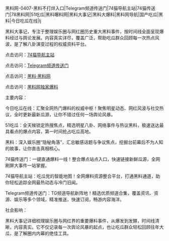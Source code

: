 #
黑料网-0407-黑料不打烊入口|Telegram频道传送门|74猫导航主站|74猫传送门|78黑料网|51吃瓜|黑料曝料网|黑料大事记|黑料大爆料|黑料网导航|国产吃瓜|黑料|今日吃瓜在线|lj

黑料大事记，专注于整理娱乐圈与网红圈历史重大黑料事件，按时间线全面呈现爆料经过与舆论发展。内容真实详尽，覆盖广泛，帮助吃瓜群众回顾每一次热点风波，是了解八卦演变过程的权威资料平台。


点击访问：<a href="https://74mao.com/">74猫导航主站</a>

点击访问：<a href="https://74mao.com/">Telegram频道传送门</a>

点击访问：<a href="https://jha.pages.dev/">黑料·黑料网</a>

点击访问：<a href="https://fge-7ja.pages.dev/">黑料网独家爆料</a>


主要内容：

今日吃瓜在线：汇聚全网热门爆料的权威中枢！聚焦明星动态、网红风波与社交热议，全时更新最新瓜源，让你不错过任何一场舆论风暴。

51吃瓜：全天候锁定热搜焦点，精选明星八卦、网络事件与热议黑料，极速送达最具看点的爆点内容，第一时间抢占吃瓜高地。

黑料：深入娱乐圈“隐秘角落”，汇总敏感话题与争议焦点，挖掘台前幕后不为人知的故事，让你直击真相核心。

74猫传送门：一键直通爆料一线！整合爆点站点入口，快速链接新鲜瓜源，全网刷屏大事件一站掌握。

74猫导航主站：吃瓜党的智能地图！全网爆料资源整合平台，打通黑料通道，助你轻松追踪全网最热动态与冷门旧闻。

Telegram频道传送门：TG频道导航新阵地！精选优质频道合集，覆盖资讯、资源、娱乐等多个领域，精准推送，快速订阅，畅游内容海洋。


社会影响：

黑料大事记详细梳理娱乐圈与网红界的重要爆料事件，从爆发到发酵，时间线清晰，内容真实。它不仅记录每一次舆论风暴的起点，也让吃瓜群众轻松回顾往年大瓜，是了解圈内内幕的绝佳工具。

<span style="display:none;">[Canonical link](）</span>
